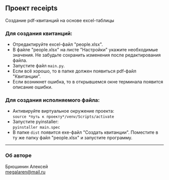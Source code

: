 ## Проект receipts
Создание pdf-квитанций на основе excel-таблицы
### Для создания квитанций:
- Отредактируйте excel-файл "people.xlsx".
- В файле "people.xlsx" на листе "Настройки" укажите необходимые значения.
   Не забудьте сохранить изменения после редактирования файла.
- Запустите файл ```main.py```.
- Если всё хорошо, то в папке должен появиться pdf-файл "Квитанции".
- Если возникнет ошибка, то в открывшемся окне терминала появится описание ошибки.
### Для создания исполняемого файла:
- Активируйте виртуальное окружение проекта:  
  ```source *путь к проекту*/venv/Scripts/activate```
- Запустите pyinstaller:  
```pyinstaller main.spec```
- В папке ```dist``` появится exe-файл "Создать квитанции". Поместите в ту же папку 
  файл "people.xlsx" и запустите программу.
***
### Об авторе  
Брюшинин Алексей  
<megalaren@mail.ru>
